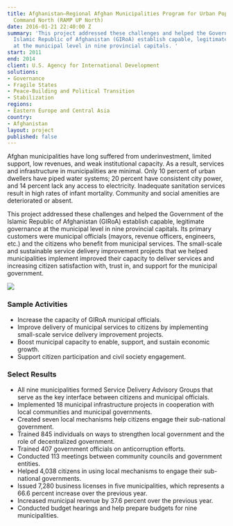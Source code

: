 ```yaml
---
title: Afghanistan—Regional Afghan Municipalities Program for Urban Populations, Regional
  Command North (RAMP UP North)
date: 2016-01-21 22:40:00 Z
summary: 'This project addressed these challenges and helped the Government of the
  Islamic Republic of Afghanistan (GIRoA) establish capable, legitimate governance
  at the municipal level in nine provincial capitals. '
start: 2011
end: 2014
client: U.S. Agency for International Development
solutions:
- Governance
- Fragile States
- Peace-Building and Political Transition
- Stabilization
regions:
- Eastern Europe and Central Asia
country:
- Afghanistan
layout: project
published: false
---
```


Afghan municipalities have long suffered from underinvestment, limited support, low revenues, and weak institutional capacity. As a result, services and infrastructure in municipalities are minimal. Only 10 percent of urban dwellers have piped water systems; 20 percent have consistent city power, and 14 percent lack any access to electricity. Inadequate sanitation services result in high rates of infant mortality. Community and social amenities are deteriorated or absent. 

This project addressed these challenges and helped the Government of the Islamic Republic of Afghanistan (GIRoA) establish capable, legitimate governance at the municipal level in nine provincial capitals. Its primary customers were municipal officials (mayors, revenue officers, engineers, etc.) and the citizens who benefit from municipal services. The small-scale and sustainable service delivery improvement projects that we helped municipalities implement improved their capacity to deliver services and increasing citizen satisfaction with, trust in, and support for the municipal government.

![][1]

###  Sample Activities

* Increase the capacity of GIRoA municipal officials.
* Improve delivery of municipal services to citizens by implementing small-scale service delivery improvement projects.
* Boost municipal capacity to enable, support, and sustain economic growth.
* Support citizen participation and civil society engagement.

###  Select Results

* All nine municipalities formed Service Delivery Advisory Groups that serve as the key interface between citizens and municipal officials.
* Implemented 18 municipal infrastructure projects in cooperation with local communities and municipal governments.
* Created seven local mechanisms help citizens engage their sub-national government.
* Trained 845 individuals on ways to strengthen local government and the role of decentralized government.
* Trained 407 government officials on anticorruption efforts.
* Conducted 113 meetings between community councils and government entities.
* Helped 4,038 citizens in using local mechanisms to engage their sub-national governments.
* Issued 7,280 business licenses in five municipalities, which represents a 66.6 percent increase over the previous year.
* Increased municipal revenue by 37.6 percent over the previous year.
* Conducted budget hearings and help prepare budgets for nine municipalities.

[1]: https://assetify-dai.com/projects/RUN.jpg